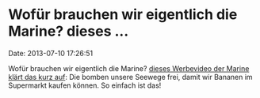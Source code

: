 Wofür brauchen wir eigentlich die Marine? dieses \...
=====================================================

Date: 2013-07-10 17:26:51

Wofür brauchen wir eigentlich die Marine? [dieses Werbevideo der Marine
klärt das kurz auf](http://www.youtube.com/watch?v=86ELBWLNdmg): Die
bomben unsere Seewege frei, damit wir Bananen im Supermarkt kaufen
können. So einfach ist das!
